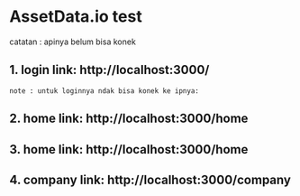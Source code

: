# AssetData.io test
catatan : apinya belum bisa konek

## 1. login link: http://localhost:3000/
    note : untuk loginnya ndak bisa konek ke ipnya:
    

## 2. home link: http://localhost:3000/home

## 3. home link: http://localhost:3000/home

## 4. company link: http://localhost:3000/company
